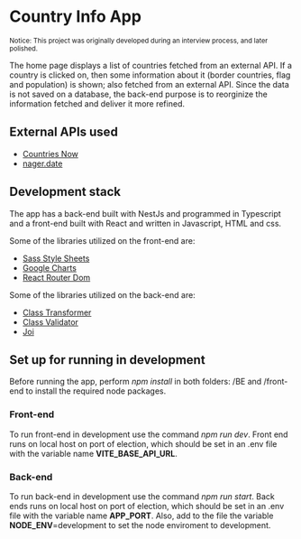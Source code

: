 # Country Info App
 <sub>Notice: This project was originally developed during an interview process, and later polished.</sub>  
 
The home page displays a list of countries fetched from an external API. If a country is clicked on, then some information about it (border countries, flag and population) is shown; also fetched from an external API. Since the data is not saved on a database, the back-end purpose is to reorginize the information fetched and deliver it more refined.

## External APIs used
- [Countries Now](https://countriesnow.space/)
- [nager.date](https://date.nager.at/)

## Development stack
The app has a back-end built with NestJs and programmed in Typescript and a front-end built with React and written in Javascript, HTML and css.  

Some of the libraries utilized on the front-end are:
- [Sass Style Sheets](https://sass-lang.com/)
- [Google Charts](https://www.react-google-charts.com/)
- [React Router Dom](https://reactrouter.com/)

Some of the libraries utilized on the back-end are:
- [Class Transformer](https://github.com/typestack/class-transformer)
- [Class Validator](https://github.com/typestack/class-validator)
- [Joi](https://www.npmjs.com/package/nestjs-joi)

## Set up for running in development
Before running the app, perform _npm install_ in both folders: /BE and /front-end to install the required node packages.

### Front-end
To run front-end in development use the command _npm run dev_. Front end runs on local host on port of election, which should be set in an .env file with the variable name **VITE_BASE_API_URL**.

### Back-end
To run back-end in development use the command _npm run start_. Back ends runs on local host on port of election, which should be set in an .env file with the variable name **APP_PORT**. Also, add to the file the variable **NODE_ENV**=development to set the node enviroment to development.
